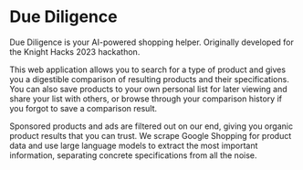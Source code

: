 # Due Diligence

Due Diligence is your AI-powered shopping helper. Originally developed for the Knight Hacks 2023 hackathon.

This web application allows you to search for a type of product and gives you a digestible comparison of resulting
products and their specifications. You can also save products to your own personal list for later viewing and share your
list with others, or browse through your comparison history if you forgot to save a comparison result.

Sponsored products and ads are filtered out on our end, giving you organic product results that you can trust. We scrape
Google Shopping for product data and use large language models to extract the most important information, separating
concrete specifications from all the noise.